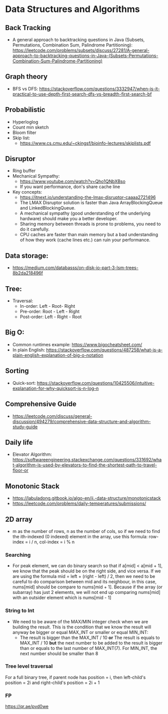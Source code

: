 # Data Structures and Algorithms

## Back Tracking
- A general approach to backtracking questions in Java (Subsets, Permutations, Combination Sum, Palindrome Partitioning): https://leetcode.com/problems/subsets/discuss/27281/A-general-approach-to-backtracking-questions-in-Java-(Subsets-Permutations-Combination-Sum-Palindrome-Partitioning)

## Graph theory
- BFS vs DFS: https://stackoverflow.com/questions/3332947/when-is-it-practical-to-use-depth-first-search-dfs-vs-breadth-first-search-bf 

## Probabilistic
- Hyperloglog
- Count min sketch
- Bloom filter
- Skip list:
    - https://www.cs.cmu.edu/~ckingsf/bioinfo-lectures/skiplists.pdf
## Disruptor
- Ring buffer
- Mechanical Sympathy: 
    - https://www.youtube.com/watch?v=Qho1QNbXBso
    - If you want performance, don's share cache line
- Key concepts:
    - https://itnext.io/understanding-the-lmax-disruptor-caaaa2721496
    - The LMAX Disruptor solution is faster than Java ArrayBlockingQueue and LinkedBlockingQueue.
    - A mechanical sympathy (good understanding of the underlying hardware) should make you a better developer.
    - Sharing memory between threads is prone to problems, you need to do it carefully.
    - CPU caches are faster than main memory but a bad understanding of how they work (cache lines etc.) can ruin your performance.
## Data storage:
- https://medium.com/databasss/on-disk-io-part-3-lsm-trees-8b2da218496f

## Tree:
- Traversal:
    - In-order: Left - Root- Right
    - Pre-order: Root - Left - Right
    - Post-order: Left - Right - Root

## Big O:
- Common runtimes example: https://www.bigocheatsheet.com/
- In plain English: https://stackoverflow.com/questions/487258/what-is-a-plain-english-explanation-of-big-o-notation

## Sorting 
- Quick-sort: https://stackoverflow.com/questions/10425506/intuitive-explanation-for-why-quicksort-is-n-log-n

## Comprehensive Guide
- https://leetcode.com/discuss/general-discussion/494279/comprehensive-data-structure-and-algorithm-study-guide

## Daily life
- Elevator Algorithm: https://softwareengineering.stackexchange.com/questions/331692/what-algorithm-is-used-by-elevators-to-find-the-shortest-path-to-travel-floor-or

## Monotonic Stack
- https://labuladong.gitbook.io/algo-en/ii.-data-structure/monotonicstack
- https://leetcode.com/problems/daily-temperatures/submissions/

## 2D array
 - m as the number of rows, n as the number of cols, so if we need to find the ith-indexed (0 indexed) element in the array, use this formula: row-index = i / n, col-index = i % n
### Searching
 - For peak element, we can do binary search so that if a[mid] < a[mid + 1], we know that the peak should be on the right side, and vice versa. If we are using the formula mid = left + (right - left) / 2, then we need to be careful to do comparison between mid and its neighbour, in this case, nums[mid] should be compare to nums[mid + 1]. Because if the array (or subarray) has just 2 elements, we will not end up comparing nums[mid] with an outsider element which is nums[mid - 1]

### String to Int
 - We need to be aware of the MAX/MIN integer check when we are building the result. This is the condition that we know the result will anyway be bigger or equal MAX_INT or smaller or equal MIN_INT:
    - The result is bigger than the MAX_INT / 10 **or** The result is equals to MAX_INT / 10 **but** the next number to be added to the result is bigger than or equals to the last number of MAX_INT(7). For MIN_INT, the next number should be smaller than 8

### Tree level traversal
For a fuIl binary tree, if parent node has position = i, then left-child's position = 2i and right-child's position = 2i + 1

### FP
https://qr.ae/pvd0we